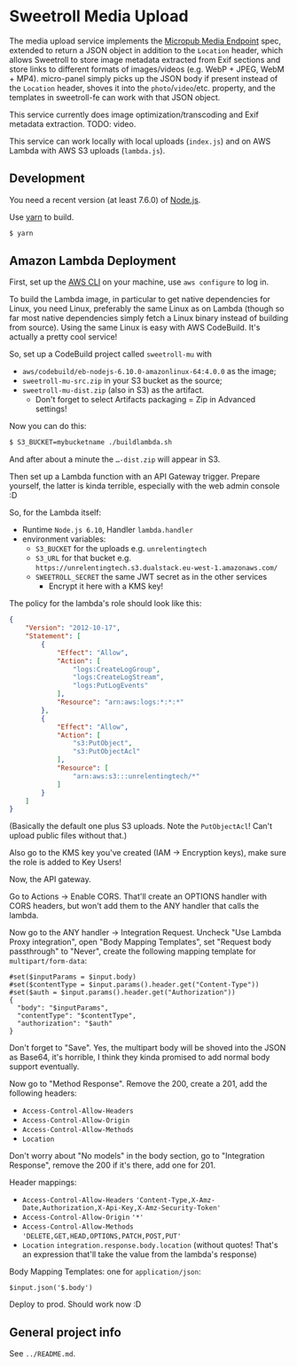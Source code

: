 # Sweetroll Media Upload

The media upload service implements the [Micropub Media Endpoint](https://www.w3.org/TR/micropub/#media-endpoint) spec, extended to return a JSON object in addition to the `Location` header, which allows Sweetroll to store image metadata extracted from Exif sections and store links to different formats of images/videos (e.g. WebP + JPEG, WebM + MP4).
micro-panel simply picks up the JSON body if present instead of the `Location` header, shoves it into the `photo`/`video`/etc. property, and the templates in sweetroll-fe can work with that JSON object.

This service currently does image optimization/transcoding and Exif metadata extraction.
TODO: video.

This service can work locally with local uploads (`index.js`) and on AWS Lambda with AWS S3 uploads (`lambda.js`).

## Development

You need a recent version (at least 7.6.0) of [Node.js].

Use [yarn] to build.

```bash
$ yarn
```

[Node.js]: https://nodejs.org/en/
[yarn]: https://yarnpkg.com/en/

## Amazon Lambda Deployment

First, set up the [AWS CLI](https://aws.amazon.com/cli/) on your machine, use `aws configure` to log in.

To build the Lambda image, in particular to get native dependencies for Linux, you need Linux, preferably the same Linux as on Lambda (though so far most native dependencies simply fetch a Linux binary instead of building from source).
Using the same Linux is easy with AWS CodeBuild.
It's actually a pretty cool service!

So, set up a CodeBuild project called `sweetroll-mu` with

- `aws/codebuild/eb-nodejs-6.10.0-amazonlinux-64:4.0.0` as the image;
- `sweetroll-mu-src.zip` in your S3 bucket as the source;
- `sweetroll-mu-dist.zip` (also in S3) as the artifact.
  - Don't forget to select Artifacts packaging = Zip in Advanced settings!

Now you can do this:

```bash
$ S3_BUCKET=mybucketname ./buildlambda.sh
```

And after about a minute the `…-dist.zip` will appear in S3.

Then set up a Lambda function with an API Gateway trigger.
Prepare yourself, the latter is kinda terrible, especially with the web admin console :D

So, for the Lambda itself:

- Runtime `Node.js 6.10`, Handler `lambda.handler`
- environment variables:
  - `S3_BUCKET` for the uploads e.g. `unrelentingtech`
  - `S3_URL` for that bucket e.g. `https://unrelentingtech.s3.dualstack.eu-west-1.amazonaws.com/`
  - `SWEETROLL_SECRET` the same JWT secret as in the other services
    - Encrypt it here with a KMS key!

The policy for the lambda's role should look like this:

```json
{
    "Version": "2012-10-17",
    "Statement": [
        {
            "Effect": "Allow",
            "Action": [
                "logs:CreateLogGroup",
                "logs:CreateLogStream",
                "logs:PutLogEvents"
            ],
            "Resource": "arn:aws:logs:*:*:*"
        },
        {
            "Effect": "Allow",
            "Action": [
                "s3:PutObject",
                "s3:PutObjectAcl"
            ],
            "Resource": [
                "arn:aws:s3:::unrelentingtech/*"
            ]
        }
    ]
}
```

(Basically the default one plus S3 uploads. Note the `PutObjectAcl`! Can't upload public files without that.)

Also go to the KMS key you've created (IAM → Encryption keys), make sure the role is added to Key Users!

Now, the API gateway.

Go to Actions → Enable CORS.
That'll create an OPTIONS handler with CORS headers, but won't add them to the ANY handler that calls the lambda.

Now go to the ANY handler → Integration Request.
Uncheck "Use Lambda Proxy integration", open "Body Mapping Templates", set "Request body passthrough" to "Never", create the following mapping template for `multipart/form-data`:

```velocity
#set($inputParams = $input.body)
#set($contentType = $input.params().header.get("Content-Type"))
#set($auth = $input.params().header.get("Authorization"))
{
  "body": "$inputParams",
  "contentType": "$contentType",
  "authorization": "$auth"
}
```

Don't forget to "Save".
Yes, the multipart body will be shoved into the JSON as Base64, it's horrible, I think they kinda promised to add normal body support eventually.

Now go to "Method Response".
Remove the 200, create a 201, add the following headers:

- `Access-Control-Allow-Headers`
- `Access-Control-Allow-Origin`
- `Access-Control-Allow-Methods`
- `Location`

Don't worry about "No models" in the body section, go to "Integration Response", remove the 200 if it's there, add one for 201.

Header mappings:
- `Access-Control-Allow-Headers`	`'Content-Type,X-Amz-Date,Authorization,X-Api-Key,X-Amz-Security-Token'`
- `Access-Control-Allow-Origin`	`'*'`
- `Access-Control-Allow-Methods`	`'DELETE,GET,HEAD,OPTIONS,PATCH,POST,PUT'`
- `Location`	`integration.response.body.location` (without quotes! That's an expression that'll take the value from the lambda's response)

Body Mapping Templates: one for `application/json`:

```velocity
$input.json('$.body')
```

Deploy to prod.
Should work now :D

## General project info

See `../README.md`.
